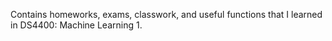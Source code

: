 Contains homeworks, exams, classwork, and useful functions that I learned in DS4400: Machine Learning 1. 
